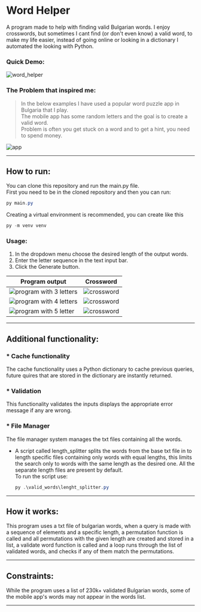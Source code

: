 # Word Helper

A program made to help with finding valid Bulgarian words.
I enjoy crosswords, but sometimes I cant find (or don't even know) a valid
word, to make my life easier, instead of going online or looking in a dictionary
I automated the looking with Python.

### Quick Demo:

![word_helper](https://i.imgur.com/YCFnT6z.gif)

### The Problem that inspired me:

> In the below examples I have used a popular word puzzle app in Bulgaria that I
> play.  
> The mobile app has some random letters and the goal is to create a valid
> word.  
> Problem is often you get stuck on a word and to get a hint, you need to spend
> money.

![app](https://i.imgur.com/6vNWu8F.jpg)


----

## How to run:

You can clone this repository and run the main.py file.  
First you need to be in the cloned repository and then you can run:

  ~~~ powershell
  py main.py
  ~~~

Creating a virtual environment is recommended, you can create like this

  ~~~ powershell
  py -m venv venv
  ~~~

### Usage:

1. In the dropdown menu choose the desired length of the output words.
2. Enter the letter sequence in the text input bar.
3. Click the Generate button.

| **Program output**                                         | **Crossword**                                 |
|------------------------------------------------------------|-----------------------------------------------|
| ![program with 3 letters](https://i.imgur.com/mUDbM0z.jpg) | ![crossword](https://i.imgur.com/GkPUtC2.jpg) |
| ![program with 4 letters](https://i.imgur.com/0be41fJ.jpg) | ![crossword](https://i.imgur.com/2muhuM2.jpg) |
| ![program with 5 letter](https://i.imgur.com/jl0cpTs.jpg)  | ![crossword](https://i.imgur.com/1cRONjM.jpg) |

---- 

## Additional functionality:

###    * __Cache functionality__

The cache functionality uses a Python dictionary to cache previous queries,
future quires that are stored in the dictionary are instantly returned.

###    * __Validation__

This functionality validates the inputs displays the appropriate error message
if any are wrong.

###    * __File Manager__

The file manager system manages the txt files containing all the words.

* A script called length_splitter splits the words from the base txt
  file in to length specific files containing only words with equal lengths,
  this limits the search only to words with the same length as the desired one.
  All the separate length files are present by default.  
  To run the script use:
  ~~~ powershell
  py .\valid_words\lenght_splitter.py
  ~~~

----

## How it works:

This program uses a txt file of bulgarian words, when a query is made with a
sequence of elements and a specific length, a permutation function is called and
all permutations with the given length are created and stored in a list, a
validate word function is called and a loop runs through the list of validated
words, and checks if any of them match the permutations.

----

## Constraints:

While the program uses a list of 230k+ validated Bulgarian words, some of the
mobile app's words may not appear in the words list.

----

